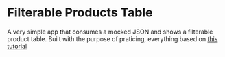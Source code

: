 # Filterable Products Table

A very simple app that consumes a mocked JSON and shows a filterable product table.
Built with the purpose of praticing, everything based on [this tutorial](https://reactjs.org/docs/thinking-in-react.html)
